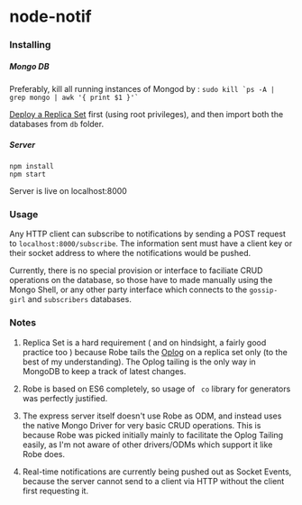 # node-notif

### Installing

##### Mongo DB

Preferably, kill all running instances of Mongod by : ``` sudo kill `ps -A | grep mongo | awk '{ print $1 }'` ```  

[Deploy a Replica Set](https://docs.mongodb.com/manual/tutorial/deploy-replica-set-for-testing/) first (using root privileges), and then import both the databases from ``` db ``` folder.

##### Server

```
npm install
npm start  

```
Server is live on localhost:8000

### Usage

Any HTTP client can subscribe to notifications by sending a POST request to ``` localhost:8000/subscribe ```. The information sent must have a client key or their socket address to where the notifications would be pushed.  

Currently, there is no special provision or interface to faciliate CRUD operations on the database, so those have to made manually using the Mongo Shell, or any other party interface which connects to the ```gossip-girl``` and ```subscribers``` databases.

### Notes

1) Replica Set is a hard requirement ( and on hindsight, a fairly good practice too ) because Robe tails the [Oplog](https://docs.mongodb.com/manual/core/replica-set-oplog/) on a replica set only (to the best of my understanding). The Oplog tailing is the only way in MongoDB to keep a track of latest changes.

2) Robe is based on ES6 completely, so usage of ``` co``` library for generators was perfectly justified.

3) The express server itself doesn't use Robe as ODM, and instead uses the native Mongo Driver for very basic CRUD operations. This is because Robe was picked initially mainly to facilitate the Oplog Tailing easily, as I'm not aware of other drivers/ODMs which support it like Robe does.

4) Real-time notifications are currently being pushed out as Socket Events, because the server cannot send to a client via HTTP without the client first requesting it. 